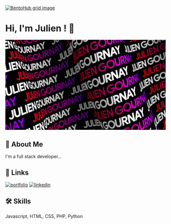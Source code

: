 [![BentoHub grid image](https://cloud.appwrite.io/v1/storage/buckets/667d390e003b1971a8be/files/66c6466c000c002edf93/preview?project=667d35ca0017fb21fc6c)](https://bentohub.netlify.app/)


# Hi, I'm Julien ! 👋

![Bannière](https://github.com/julien-gournay/julien-gournay/blob/main/BG%20Julien%20Gournay.gif?raw=true)


## 🚀 About Me
I'm a full stack developer...


## 🔗 Links
[![portfolio](https://img.shields.io/badge/my_portfolio-000?style=for-the-badge&logo=ko-fi&logoColor=white)](https://juliengournay.fr/)
[![linkedin](https://img.shields.io/badge/linkedin-0A66C2?style=for-the-badge&logo=linkedin&logoColor=white)](https://www.linkedin.com/in/julien-gournay-71b455180/)


## 🛠 Skills
Javascript, HTML, CSS, PHP, Python

